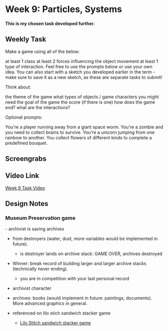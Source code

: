 <h1>Week 9: Particles, Systems</h1>

<h4><b1>This is my chosen task developed further.</b1></h4>

<h2>Weekly Task</h2>
Make a game using all of the below:

at least 1 class
at least 2 forces influencing the object movement
at least 1 type of interaction.
Feel free to use the prompts below or use your own idea. You can also start with a sketch you developed earlier in the term - make sure to save it as a new sketch, as these are separate tasks to submit!

Think about:

the theme of the game what types of objects / game characters you might need the goal of the game the score (if there is one) how does the game end? what are the interactions?

Optional prompts:

You're a player running away from a giant space worm. You're a zombie and you need to collect brains to survive. You're a unicorn jumping from one rainbow to another. You collect flowers of different kinds to complete a predefined bouquet.

<h2>Screengrabs</h2>

<h2>Video Link</h2>

<a href="https://drive.google.com/file/d/1CNmazD7tT6uA-5abhrhpqvPZM-jpc5vs/view?usp=drive_link">Week 9 Task Video</a>

<h2>Design Notes</h2>

<h3>Museum Preservation game</h3>
- archivist is saving archives

- from destroyers (water, dust, more variables would be implemented in future).
  - is destroyer lands on archive stack: GAME OVER, archives destroyed
 
- Winner: break record of building larger and larger archive stacks (technically never ending).
  - you are in competition with your last personal record 
  
- archivist character

- archives: books (would implement in future: paintings, documents). More advanced graphics in general. 

- referenced on lilo stich sandwich stacker game 
  - <a href="https://www.disney--games.com/625_sandwich_stacker_32.html"> Lilo Stitch sandwich stacker game</a>
